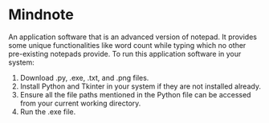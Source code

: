 # Mindnote
An application software that is an advanced version of notepad. It provides some unique functionalities like word count while typing which no other pre-existing notepads provide.
To run this application software in your system:

1. Download .py, .exe, .txt, and .png files.
2. Install Python and Tkinter in your system if they are not installed already.
3. Ensure all the file paths mentioned in the Python file can be accessed from your current working directory.
4. Run the .exe file.
